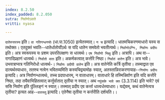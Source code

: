```yaml
---
index: 8.2.50
index_padded: 8.2.050
sutra: निर्वाणोऽवाते
vritti: nyasa

---
```

`दातेरुत्तरस्य` इति। `वा गतिगन्धनयोः` (धा.पा.1050) इत्येतस्मात्। `न च` इत्यादि। धातमचिकरणमाधारो यस्य स तथोक्तः। एतदुक्तं भवति--धातेर्धातोर्योऽर्थः स यदि धातेन समवेतो भवतीत्यर्थः। `निर्वाणोऽग्निः, निर्वाणः प्रदीपः` इति। अत्र स्वरूपस्य यः प्रशम उपरतिलक्षणः स धात्वर्थः। `एष निर्वाणो भिक्षुः` इति। अत्रापि। अथ वा--रागादिप्रहाणं धात्वर्थः।
`निर्वातो वातः` इति। अकर्मकत्वात् कर्त्तरि निष्ठा। `निर्वातं वातेन` इति। अत्र भावे। उभयत्राप्यत्र गतिनिरोधो धात्वर्थ-।
`निर्वाणः प्रदीपी वातेन` इति। अत्र वातेनेति कर्त्रि तृतीया। तस्माद्वात एव दात्यर्थस्याधारः, ततश्च नत्वेन भवितव्यमिति कस्यचिद्व्यामोहः स्यात्, अतस्तान्निराकरणायाह--`निर्याणः प्रदीपः` इत्यादि। अत्र निर्वाणन्धात्वर्थः, तच्च प्रदपाधारम्, न वाताधारम्। वाताधारे हि तस्मिन्निर्वाण इति यदि कर्त्तरि निष्ठा, तदा तयैवाभिहितत्वात् कर्त्तुर्वातात् तृतीया न स्यात्। अथ `नपुंसके भावे क्तः` (3.3.114) इति भावे? एवं ससि निर्वाण इति पुंल्लिङ्गं न स्यात्। तस्मात् प्रदीप एव कर्त्ता धात्वर्धस्याधारः। यद्येवम्, कथं वातेनेत्यत्र तृतीया? इत्यत आह--`वातस्तु` इत्यादि। एतेनैषा तृतीया न कर्त्तरीति दर्शयति।।